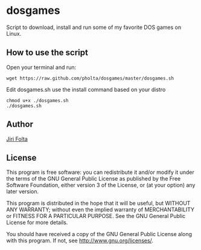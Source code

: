 # dosgames
Script to download, install and run some of my favorite DOS games on Linux. 

## How to use the script
Open your terminal and run: 
```
wget https://raw.github.com/pholta/dosgames/master/dosgames.sh
```
Edit dosgames.sh use the install command based on your distro

```
chmod u+x ./dosgames.sh 
./dosgames.sh
```

## Author
[Jiri Folta](mailto:jiri.folta@centrum.cz)


## License
This program is free software: you can redistribute it and/or modify it under the terms of the GNU General Public License as published by the Free Software Foundation, either version 3 of the License, or (at your option) any later version.

This program is distributed in the hope that it will be useful, but WITHOUT ANY WARRANTY; without even the implied warranty of MERCHANTABILITY or FITNESS FOR A PARTICULAR PURPOSE. See the GNU General Public License for more details.

You should have received a copy of the GNU General Public License along with this program. If not, see http://www.gnu.org/licenses/.

